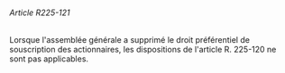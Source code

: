 ###### Article R225-121

Lorsque l'assemblée générale a supprimé le droit préférentiel de souscription des actionnaires, les dispositions de l'article R. 225-120 ne sont pas applicables.

